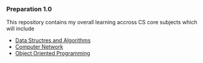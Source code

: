 ### Preparation 1.0

This repository contains my overall learning accross CS core subjects which will include 
- [Data Structres and Algorithms](/Data%20Structures%20and%20algorithm/) 
- [Computer Network](/ComputerNetwok/)
- [Object Oriented Programming](/ObjectOroemtedProgramming)